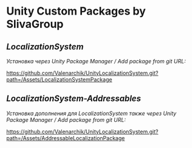 # Unity Custom Packages by SlivaGroup

## *LocalizationSystem*
*Установка через Unity Package Manager / Add package from git URL:*

https://github.com/Valenarchik/UnityLocalizationSystem.git?path=/Assets/LocalizationSystemPackage

## *LocalizationSystem-Addressables*
*Установка дополнения для LocalizationSystem также через Unity Package Manager / Add package from git URL:*

https://github.com/Valenarchik/UnityLocalizationSystem.git?path=/Assets/AddressableLocalizationPackage
